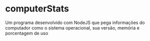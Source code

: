 # computerStats
 Um programa desenvolvido com NodeJS que pega informações do computador como o sistema operacional, sua versão, memória e porcentagem de uso